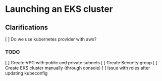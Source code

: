
# Launching an EKS cluster
## Clarifications
[ ] Do we use kubernetes provider with aws?

### TODO
[ ] ~~Create VPC with public and private subnets~~
[ ] ~~Create Security group~~
[ ] Create EKS cluster manually (through console)
    [ ] Issue with roles after updating kubeconfig